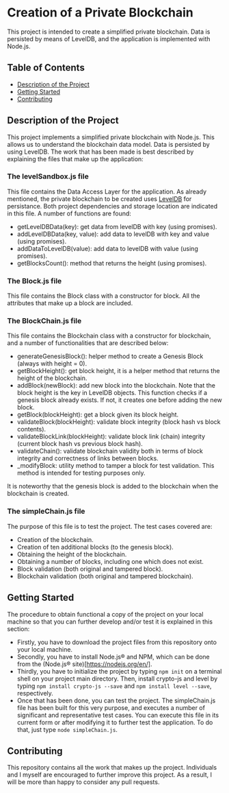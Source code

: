 # Creation of a Private Blockchain

This project is intended to create a simplified private blockchain. Data is persisted by means of LevelDB, and the application is implemented with Node.js.

## Table of Contents

* [Description of the Project](#description-of-the-project)
* [Getting Started](#getting-started)
* [Contributing](#contributing)

## Description of the Project

This project implements a simplified private blockchain with Node.js. This allows us to understand the blockchain data model. Data is persisted by using LevelDB. The work that has been made is best described by explaining the files that make up the application:

### The levelSandbox.js file

This file contains the Data Access Layer for the application. As already mentioned, the private blockchain to be created uses [LevelDB](https://github.com/Level/level) for persistance. Both project dependencies and storage location are indicated in this file. A number of functions are found:

* getLevelDBData(key): get data from levelDB with key (using promises).
* addLevelDBData(key, value): add data to levelDB with key and value (using promises).
* addDataToLevelDB(value): add data to levelDB with value (using promises).
* getBlocksCount(): method that returns the height (using promises).

### The Block.js file

This file contains the Block class with a constructor for block. All the attributes that make up a block are included.

### The BlockChain.js file

This file contains the Blockchain class with a constructor for blockchain, and a number of functionalities that are described below:

* generateGenesisBlock(): helper method to create a Genesis Block (always with height = 0).
* getBlockHeight(): get block height, it is a helper method that returns the height of the blockchain.
* addBlock(newBlock): add new block into the blockchain. Note that the block height is the key in LevelDB objects. This function checks if a genesis block already exists. If not, it creates one before adding the new block.
* getBlock(blockHeight): get a block given its block height.
* validateBlock(blockHeight): validate block integrity (block hash vs block contents).
* validateBlockLink(blockHeight): validate block link (chain) integrity (current block hash vs previous block hash).
* validateChain(): validate blockchain validity both in terms of block integrity and correctness of links between blocks.
* \_modifyBlock: utility method to tamper a block for test validation. This method is intended for testing purposes only.

It is noteworthy that the genesis block is added to the blockchain when the blockchain is created.

### The simpleChain.js file

The purpose of this file is to test the project. The test cases covered are:

* Creation of the blockchain.
* Creation of ten additional blocks (to the genesis block).
* Obtaining the height of the blockchain.
* Obtaining a number of blocks, including one which does not exist.
* Block validation (both original and tampered block).
* Blockchain validation (both original and tampered blockchain).

## Getting Started

The procedure to obtain functional a copy of the project on your local machine so that you can further develop and/or test it is explained in this section:

* Firstly, you have to download the project files from this repository onto your local machine.
* Secondly, you have to install Node.js® and NPM, which can be done from the (Node.js® site)[https://nodejs.org/en/].
* Thirdly, you have to initialize the project by typing `npm init` on a terminal shell on your project main directory. Then, install crypto-js and level by typing `npm install crypto-js --save` and `npm install level --save`, respectively.
* Once that has been done, you can test the project. The simpleChain.js file has been built for this very purpose, and executes a number of significant and representative test cases. You can execute this file in its current form or after modifying it to further test the application. To do that, just type `node simpleChain.js`.

## Contributing

This repository contains all the work that makes up the project. Individuals and I myself are encouraged to further improve this project. As a result, I will be more than happy to consider any pull requests.


